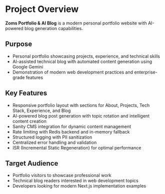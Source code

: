 # Project Overview

**Zoms Portfolio & AI Blog** is a modern personal portfolio website with AI-powered blog generation capabilities.

## Purpose

- Personal portfolio showcasing projects, experience, and technical skills
- AI-assisted technical blog with automated content generation using Google Gemini
- Demonstration of modern web development practices and enterprise-grade features

## Key Features

- Responsive portfolio layout with sections for About, Projects, Tech Stack, Experience, and Blog
- AI-powered blog post generation with topic rotation and intelligent content creation
- Sanity CMS integration for dynamic content management
- Rate limiting with Redis backend and in-memory fallback
- Structured logging with PII sanitization
- Centralized error handling and validation
- ISR (Incremental Static Regeneration) for optimal performance

## Target Audience

- Portfolio visitors to showcase professional work
- Technical blog readers interested in web development topics
- Developers looking for modern Next.js implementation examples
